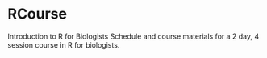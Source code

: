 # RCourse
Introduction to R for Biologists
Schedule and course materials for a 2 day, 4 session course in R for biologists.
